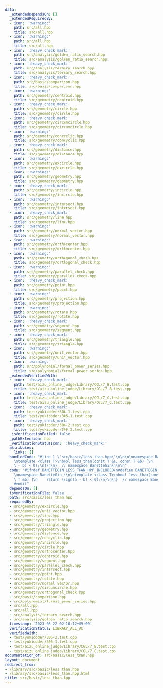 ```yaml
---
data:
  _extendedDependsOn: []
  _extendedRequiredBy:
  - icon: ':warning:'
    path: src/all.hpp
    title: src/all.hpp
  - icon: ':warning:'
    path: src/all.hpp
    title: src/all.hpp
  - icon: ':heavy_check_mark:'
    path: src/analysis/golden_ratio_search.hpp
    title: src/analysis/golden_ratio_search.hpp
  - icon: ':heavy_check_mark:'
    path: src/analysis/ternary_search.hpp
    title: src/analysis/ternary_search.hpp
  - icon: ':heavy_check_mark:'
    path: src/basic/comparison.hpp
    title: src/basic/comparison.hpp
  - icon: ':warning:'
    path: src/geometry/centroid.hpp
    title: src/geometry/centroid.hpp
  - icon: ':heavy_check_mark:'
    path: src/geometry/circle.hpp
    title: src/geometry/circle.hpp
  - icon: ':heavy_check_mark:'
    path: src/geometry/circumcircle.hpp
    title: src/geometry/circumcircle.hpp
  - icon: ':warning:'
    path: src/geometry/concyclic.hpp
    title: src/geometry/concyclic.hpp
  - icon: ':heavy_check_mark:'
    path: src/geometry/distance.hpp
    title: src/geometry/distance.hpp
  - icon: ':warning:'
    path: src/geometry/excircle.hpp
    title: src/geometry/excircle.hpp
  - icon: ':warning:'
    path: src/geometry/geometry.hpp
    title: src/geometry/geometry.hpp
  - icon: ':heavy_check_mark:'
    path: src/geometry/incircle.hpp
    title: src/geometry/incircle.hpp
  - icon: ':warning:'
    path: src/geometry/intersect.hpp
    title: src/geometry/intersect.hpp
  - icon: ':heavy_check_mark:'
    path: src/geometry/line.hpp
    title: src/geometry/line.hpp
  - icon: ':warning:'
    path: src/geometry/normal_vector.hpp
    title: src/geometry/normal_vector.hpp
  - icon: ':warning:'
    path: src/geometry/orthocenter.hpp
    title: src/geometry/orthocenter.hpp
  - icon: ':warning:'
    path: src/geometry/orthogonal_check.hpp
    title: src/geometry/orthogonal_check.hpp
  - icon: ':warning:'
    path: src/geometry/parallel_check.hpp
    title: src/geometry/parallel_check.hpp
  - icon: ':heavy_check_mark:'
    path: src/geometry/point.hpp
    title: src/geometry/point.hpp
  - icon: ':warning:'
    path: src/geometry/projection.hpp
    title: src/geometry/projection.hpp
  - icon: ':warning:'
    path: src/geometry/rotate.hpp
    title: src/geometry/rotate.hpp
  - icon: ':heavy_check_mark:'
    path: src/geometry/segment.hpp
    title: src/geometry/segment.hpp
  - icon: ':heavy_check_mark:'
    path: src/geometry/triangle.hpp
    title: src/geometry/triangle.hpp
  - icon: ':warning:'
    path: src/geometry/unit_vector.hpp
    title: src/geometry/unit_vector.hpp
  - icon: ':warning:'
    path: src/polynomial/formal_power_series.hpp
    title: src/polynomial/formal_power_series.hpp
  _extendedVerifiedWith:
  - icon: ':heavy_check_mark:'
    path: test/aizu_online_judge/Library/CGL/7_B.test.cpp
    title: test/aizu_online_judge/Library/CGL/7_B.test.cpp
  - icon: ':heavy_check_mark:'
    path: test/aizu_online_judge/Library/CGL/7_C.test.cpp
    title: test/aizu_online_judge/Library/CGL/7_C.test.cpp
  - icon: ':heavy_check_mark:'
    path: test/yukicoder/306-1.test.cpp
    title: test/yukicoder/306-1.test.cpp
  - icon: ':heavy_check_mark:'
    path: test/yukicoder/306-2.test.cpp
    title: test/yukicoder/306-2.test.cpp
  _isVerificationFailed: false
  _pathExtension: hpp
  _verificationStatusIcon: ':heavy_check_mark:'
  attributes:
    links: []
  bundledCode: "#line 1 \"src/basic/less_than.hpp\"\n\n\n\nnamespace BanetteGin {\n\
    \ntemplate <class T>\nbool less_than(const T &a, const T &b) {\n    return (sign(a\
    \ - b) < 0);\n}\n\n}  // namespace BanetteGin\n\n\n"
  code: "#ifndef BANETTEGIN_LESS_THAN_HPP_INCLUDED\n#define BANETTEGIN_LESS_THAN_HPP_INCLUDED\n\
    \nnamespace BanetteGin {\n\ntemplate <class T>\nbool less_than(const T &a, const\
    \ T &b) {\n    return (sign(a - b) < 0);\n}\n\n}  // namespace BanetteGin\n\n\
    #endif"
  dependsOn: []
  isVerificationFile: false
  path: src/basic/less_than.hpp
  requiredBy:
  - src/geometry/excircle.hpp
  - src/geometry/unit_vector.hpp
  - src/geometry/line.hpp
  - src/geometry/projection.hpp
  - src/geometry/triangle.hpp
  - src/geometry/geometry.hpp
  - src/geometry/distance.hpp
  - src/geometry/concyclic.hpp
  - src/geometry/incircle.hpp
  - src/geometry/circle.hpp
  - src/geometry/orthocenter.hpp
  - src/geometry/centroid.hpp
  - src/geometry/segment.hpp
  - src/geometry/parallel_check.hpp
  - src/geometry/intersect.hpp
  - src/geometry/point.hpp
  - src/geometry/rotate.hpp
  - src/geometry/normal_vector.hpp
  - src/geometry/circumcircle.hpp
  - src/geometry/orthogonal_check.hpp
  - src/basic/comparison.hpp
  - src/polynomial/formal_power_series.hpp
  - src/all.hpp
  - src/all.hpp
  - src/analysis/ternary_search.hpp
  - src/analysis/golden_ratio_search.hpp
  timestamp: '2023-08-22 02:10:12+09:00'
  verificationStatus: LIBRARY_ALL_AC
  verifiedWith:
  - test/yukicoder/306-2.test.cpp
  - test/yukicoder/306-1.test.cpp
  - test/aizu_online_judge/Library/CGL/7_B.test.cpp
  - test/aizu_online_judge/Library/CGL/7_C.test.cpp
documentation_of: src/basic/less_than.hpp
layout: document
redirect_from:
- /library/src/basic/less_than.hpp
- /library/src/basic/less_than.hpp.html
title: src/basic/less_than.hpp
---
```

